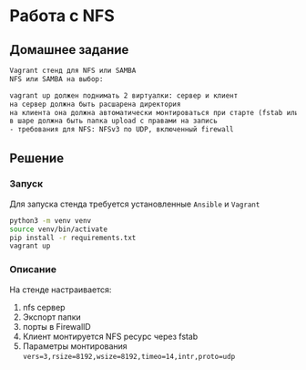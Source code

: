 # Работа с NFS

## Домашнее задание

```txt
Vagrant стенд для NFS или SAMBA
NFS или SAMBA на выбор:

vagrant up должен поднимать 2 виртуалки: сервер и клиент
на сервер должна быть расшарена директория
на клиента она должна автоматически монтироваться при старте (fstab или autofs)
в шаре должна быть папка upload с правами на запись
- требования для NFS: NFSv3 по UDP, включенный firewall
```

## Решение

### Запуск

Для запуска стенда требуется установленные ```Ansible``` и ```Vagrant```

```bash
python3 -m venv venv
source venv/bin/activate
pip install -r requirements.txt
vagrant up
```

### Описание

На стенде настраивается:

1. nfs сервер
1. Экспорт папки
1. порты в FirewallD
1. Клиент монтируется NFS ресурс через fstab
1. Параметры монтирования ```vers=3,rsize=8192,wsize=8192,timeo=14,intr,proto=udp```
